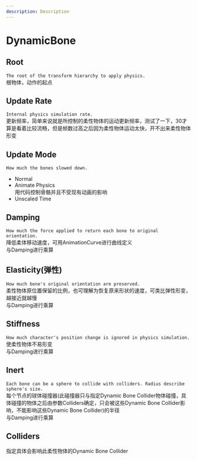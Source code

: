 ```yaml
---
description: Description
---
```


# DynamicBone


## Root
``` The root of the transform hierarchy to apply physics. ```  
根物体，动作的起点


## Update Rate
``` Internal physics simulation rate. ```  
更新频率，简单来说就是所控制的柔性物体的运动更新频率，测试了一下，30才算是看着比较流畅，但是帧数过高之后因为柔性物体运动太快，开不出来柔性物体形变


## Update Mode
``` How much the bones slowed down. ```
- Normal
- Animate Physics  
用代码控制骨骼并且不受现有动画的影响
- Unscaled Time


## Damping
``` How much the force applied to return each bone to original orientation. ```  
降低柔体移动速度，可用AnimationCurve进行曲线定义  
与Damping进行乘算


## Elasticity(弹性)
``` How much bone's original orientation are preserved. ```  
柔性物体原位置保留的比例，也可理解为恢复原来形状的速度，可类比弹性形变，越接近就越慢  
与Damping进行乘算


## Stiffness
``` How much character's position change is ignored in physics simulation. ```  
使柔性物体不易形变  
与Damping进行乘算


## Inert
``` Each bone can be a sphere to collide with colliders. Radius describe sphere's size. ```  
每个节点的球体碰撞器(此碰撞器只与指定Dynamic Bone Collider物体碰撞，具体碰撞的物体之后由参数Colliders确定，只会被这些Dynamic Bone Collider影响，不能影响这些Dynamic Bone Collider)的半径  
与Damping进行乘算


## Colliders
指定具体会影响此柔性物体的Dynamic Bone Collider